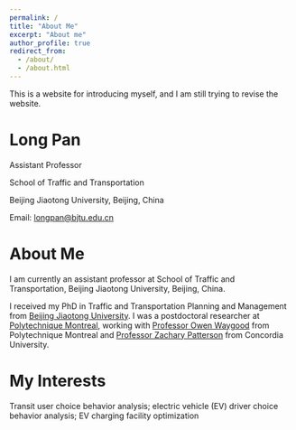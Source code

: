 ```yaml
---
permalink: /
title: "About Me"
excerpt: "About me"
author_profile: true
redirect_from: 
  - /about/
  - /about.html
---
```


This is a website for introducing myself, and I am still trying to revise the website. 

# Long Pan
Assistant Professor

School of Traffic and Transportation

Beijing Jiaotong University, Beijing, China

Email: longpan@bjtu.edu.cn

# About Me

I am currently an assistant professor at School of Traffic and Transportation, Beijing Jiaotong University, Beijing, China. 

I received my PhD in Traffic and Transportation Planning and Management from [Beijing Jiaotong University](http://en.bjtu.edu.cn/). I was a postdoctoral researcher at [Polytechnique Montreal](https://www.polymtl.ca/en/), working with [Professor Owen Waygood](https://www.polymtl.ca/expertises/en/waygood-owen) from Polytechnique Montreal and [Professor Zachary Patterson](https://www.concordia.ca/faculty/zachary-patterson.html) from Concordia University. 

# My Interests
Transit user choice behavior analysis; electric vehicle (EV) driver choice behavior analysis; EV charging facility optimization

